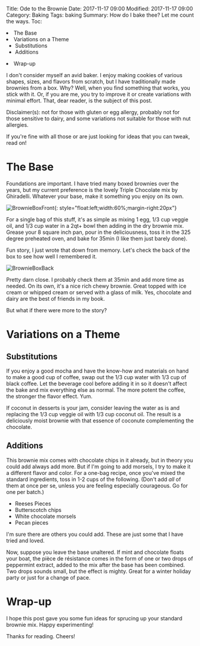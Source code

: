 Title: Ode to the Brownie
Date: 2017-11-17 09:00
Modified: 2017-11-17 09:00
Category: Baking
Tags: baking
Summary: How do I bake thee? Let me count the ways.
Toc: <li>The Base</li><li>Variations on a Theme<ul><li>Substitutions</li><li>Additions</li></ul></li><li>Wrap-up</li>

I don't consider myself an avid baker. I enjoy making cookies of various shapes, sizes, and flavors from scratch, but I have traditionally made brownies from a box. Why? Well, when you find something that works, you stick with it. Or, if you are me, you try to improve it or create variations with minimal effort. That, dear reader, is the subject of this post.

Disclaimer(s): not for those with gluten or egg allergy, probably not for those sensitive to dairy, and some variations not suitable for those with nut allergies.

If you're fine with all those or are just looking for ideas that you can tweak, read on!

# The Base

Foundations are important. I have tried many boxed brownies over the years, but my current preference is the lovely Triple Chocolate mix by Ghiradelli. Whatever your base, make it something you enjoy on its own.

![BrownieBoxFront](/images/brownie01.jpeg){: style="float:left;width:60%;margin-right:20px"}

For a single bag of this stuff, it's as simple as mixing 1 egg, 1/3 cup veggie oil, and 1/3 cup water in a 2qt+ bowl then adding in the dry brownie mix. Grease your 8 square inch pan, pour in the deliciousness, toss it in the 325 degree preheated oven, and bake for 35min (I like them just barely done).

Fun story, I just wrote that down from memory. Let's check the back of the box to see how well I remembered it.

![BrownieBoxBack](/images/brownie02.jpeg)

Pretty darn close. I probably check them at 35min and add more time as needed. On its own, it's a nice rich chewy brownie. Great topped with ice cream or whipped cream or served with a glass of milk. Yes, chocolate and dairy are the best of friends in my book.

But what if there were more to the story?

# Variations on a Theme

## Substitutions

If you enjoy a good mocha and have the know-how and materials on hand to make a good cup of coffee, swap out the 1/3 cup water with 1/3 cup of black coffee. Let the beverage cool before adding it in so it doesn't affect the bake and mix everything else as normal. The more potent the coffee, the stronger the flavor effect. Yum.

If coconut in desserts is your jam, consider leaving the water as is and replacing the 1/3 cup veggie oil with 1/3 cup coconut oil. The result is a deliciously moist brownie with that essence of coconute complementing the chocolate.

## Additions

This brownie mix comes with chocolate chips in it already, but in theory you could add always add more. But if I'm going to add morsels, I try to make it a different flavor and color. For a one-bag recipe, once you've mixed the standard ingredients, toss in 1-2 cups of the following. (Don't add <i>all</i> of them at once per se, unless you are feeling especially courageous. Go for one per batch.)

* Reeses Pieces
* Butterscotch chips
* White chocolate morsels
* Pecan pieces

I'm sure there are others you could add. These are just some that I have tried and loved.

Now, suppose you leave the base unaltered. If mint and chocolate floats your boat, the pi&egrave;ce de r&eacute;sistance comes in the form of one or two drops of peppermint extract, added to the mix after the base has been combined. Two drops sounds small, but the effect is mighty. Great for a winter holiday party or just for a change of pace.

# Wrap-up

I hope this post gave you some fun ideas for sprucing up your standard brownie mix. Happy experimenting!

Thanks for reading. Cheers!
